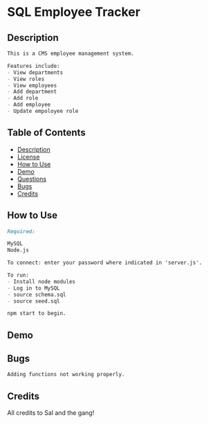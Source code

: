 # SQL Employee Tracker

## Description
```md
This is a CMS employee management system.

Features include:
- View departments
- View roles
- View employees
- Add department
- Add role
- Add employee
- Update empoloyee role
```
## Table of Contents

  * [Description](#description)
  * [License](#license)
  * [How to Use](#usage)
  * [Demo](#demo)
  * [Questions](#questions)
  * [Bugs](#bugs)
  * [Credits](#credits)


## How to Use

```md
Required:

MySQL
Node.js

To connect: enter your password where indicated in 'server.js'.

To run:
- Install node modules
- Log in to MySQL
- source schema.sql
- source seed.sql

npm start to begin.
```

## Demo


## Bugs

```md
Adding functions not working properly.
```

## Credits

All credits to Sal and the gang!


